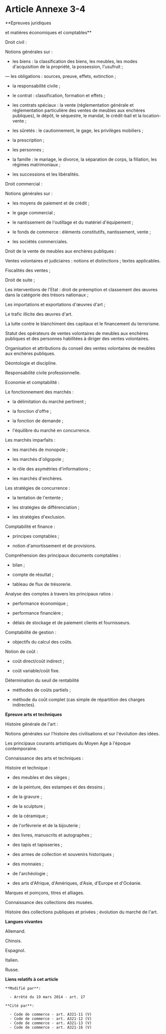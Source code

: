# Article Annexe 3-4

**Epreuves juridiques

et matières économiques et comptables**

Droit civil :

Notions générales sur :

- les biens : la classification des biens, les meubles, les modes d'acquisition de la propriété, la possession, l'usufruit ;

― les obligations : sources, preuve, effets, extinction ;

- la responsabilité civile ;

- le contrat : classification, formation et effets ;

- les contrats spéciaux : la vente (réglementation générale et réglementation particulière des ventes de meubles aux enchères
publiques), le dépôt, le séquestre, le mandat, le crédit-bail et la location-vente ;

- les sûretés : le cautionnement, le gage, les privilèges mobiliers ;

- la prescription ;

- les personnes ;

- la famille : le mariage, le divorce, la séparation de corps, la filiation, les régimes matrimoniaux ;

- les successions et les libéralités.

Droit commercial :

Notions générales sur :

- les moyens de paiement et de crédit ;

- le gage commercial ;

- le nantissement de l'outillage et du matériel d'équipement ;

- le fonds de commerce : éléments constitutifs, nantissement, vente ;

- les sociétés commerciales.

Droit de la vente de meubles aux enchères publiques :

Ventes volontaires et judiciaires : notions et distinctions ; textes applicables.

Fiscalités des ventes ;

Droit de suite ;

Les interventions de l'Etat : droit de préemption et classement des œuvres dans la catégorie des trésors nationaux ;

Les importations et exportations d'œuvres d'art ;

Le trafic illicite des œuvres d'art.

La lutte contre le blanchiment des capitaux et le financement du terrorisme.

Statut des opérateurs de ventes volontaires de meubles aux enchères publiques et des personnes habilitées à diriger des
ventes volontaires.

Organisation et attributions du conseil des ventes volontaires de meubles aux enchères publiques.

Déontologie et discipline. 

Responsabilité civile professionnelle. 

Economie et comptabilité :

Le fonctionnement des marchés :

- la délimitation du marché pertinent ;

- la fonction d'offre ;

- la fonction de demande ;

- l'équilibre du marché en concurrence.

Les marchés imparfaits :

- les marchés de monopole ;

- les marchés d'oligopole ;

- le rôle des asymétries d'informations ;

- les marchés d'enchères.

Les stratégies de concurrence :

- la tentation de l'entente ;

- les stratégies de différenciation ;

- les stratégies d'exclusion.

Comptabilité et finance :

- principes comptables ;

- notion d'amortissement et de provisions.

Compréhension des principaux documents comptables :

- bilan ;

- compte de résultat ;

- tableau de flux de trésorerie.

Analyse des comptes à travers les principaux ratios :

- performance économique ;

- performance financière ;

- délais de stockage et de paiement clients et fournisseurs.

Comptabilité de gestion :

- objectifs du calcul des coûts.

Notion de coût :

- coût direct/coût indirect ;

- coût variable/coût fixe.

Détermination du seuil de rentabilité

- méthodes de coûts partiels ;

- méthode du coût complet (cas simple de répartition des charges indirectes).

**Epreuve arts et techniques**

Histoire générale de l'art :

Notions générales sur l'histoire des civilisations et sur l'évolution des idées.

Les principaux courants artistiques du Moyen Age à l'époque contemporaine.

Connaissance des arts et techniques :

Histoire et technique :

- des meubles et des sièges ;

- de la peinture, des estampes et des dessins ;

- de la gravure ;

- de la sculpture ;

- de la céramique ;

- de l'orfèvrerie et de la bijouterie ;

- des livres, manuscrits et autographes ;

- des tapis et tapisseries ;

- des armes de collection et souvenirs historiques ;

- des monnaies ;

- de l'archéologie ;

- des arts d'Afrique, d'Amériques, d'Asie, d'Europe et d'Océanie.

Marques et poinçons, titres et alliages.

Connaissance des collections des musées.

Histoire des collections publiques et privées ; évolution du marché de l'art.

**Langues vivantes**

Allemand. 

Chinois. 

Espagnol. 

Italien. 

Russe.

**Liens relatifs à cet article**

	**Modifié par**:

	  - Arrêté du 19 mars 2014 - art. 17

	**Cité par**:

	  - Code de commerce - art. A321-11 (V)
	  - Code de commerce - art. A321-12 (V)
	  - Code de commerce - art. A321-13 (V)
	  - Code de commerce - art. A321-16 (V)

